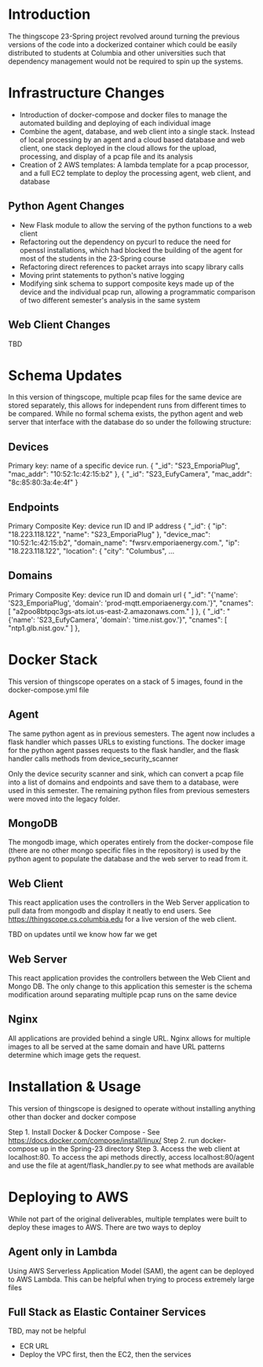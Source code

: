 # Introduction
The thingscope 23-Spring project revolved around turning the previous versions of the code into a dockerized container which could be easily distributed to students at Columbia and other universities such that dependency management would not be required to spin up the systems. 

# Infrastructure Changes
- Introduction of docker-compose and docker files to manage the automated building and deploying of each individual image
- Combine the agent, database, and web client into a single stack. Instead of local processing by an agent and a cloud based database and web client, one stack deployed in the cloud allows for the upload, processing, and display of a pcap file and its analysis
- Creation of 2 AWS templates: A lambda template for a pcap processor, and a full EC2 template to deploy the processing agent, web client, and database

## Python Agent Changes
- New Flask module to allow the serving of the python functions to a web client
- Refactoring out the dependency on pycurl to reduce the need for openssl installations, which had blocked the building of the agent for most of the students in the 23-Spring course
- Refactoring direct references to packet arrays into scapy library calls
- Moving print statements to python's native logging
- Modifying sink schema to support composite keys made up of the device and the individual pcap run, allowing a programmatic comparison of two different semester's analysis in the same system

## Web Client Changes
TBD

# Schema Updates
In this version of thingscope, multiple pcap files for the same device are stored separately, this allows for independent runs from different times to be compared. While no formal schema exists, the python agent and web server that interface with the database do so under the following structure:

## Devices
Primary key: name of a specific device run.
  {
    "_id": "S23_EmporiaPlug",
    "mac_addr": "10:52:1c:42:15:b2"
  },
  {
    "_id": "S23_EufyCamera",
    "mac_addr": "8c:85:80:3a:4e:4f"
  }
## Endpoints
Primary Composite Key: device run ID and IP address
 {
    "_id": {
      "ip": "18.223.118.122",
      "name": "S23_EmporiaPlug"
    },
    "device_mac": "10:52:1c:42:15:b2",
    "domain_name": "fwsrv.emporiaenergy.com.",
    "ip": "18.223.118.122",
    "location": {
      "city": "Columbus",
	...

## Domains
Primary Composite Key: device run ID and domain url
  {
    "_id": "{'name': 'S23_EmporiaPlug', 'domain': 'prod-mqtt.emporiaenergy.com.'}",
    "cnames": \[
      "a2poo8btpqc3gs-ats.iot.us-east-2.amazonaws.com."
    ]
  },
  {
    "_id": "{'name': 'S23_EufyCamera', 'domain': 'time.nist.gov.'}",
    "cnames": \[
      "ntp1.glb.nist.gov."
    ]
  },

# Docker Stack
This version of thingscope operates on a stack of 5 images, found in the docker-compose.yml file
## Agent
The same python agent as in previous semesters. The agent now includes a flask handler which passes URLs to existing functions. The docker image for the python agent passes requests to the flask handler, and the flask handler calls methods from device_security_scanner

Only the device security scanner and sink, which can convert a pcap file into a list of domains and endpoints and save them to a database, were used in this semester. The remaining python files from previous semesters were moved into the legacy folder.

## MongoDB
The mongodb image, which operates entirely from the docker-compose file (there are no other mongo specific files in the repository) is used by the python agent to populate the database and the web server to read from it.

## Web Client
This react application uses the controllers in the Web Server application to pull data from mongodb and display it neatly to end users. See https://thingscope.cs.columbia.edu for a live version of the web client. 

TBD on updates until we know how far we get

## Web Server
This react application provides the controllers between the Web Client and Mongo DB. The only  change to this application this semester is the schema modification around separating multiple pcap runs on the same device

## Nginx
All applications are provided behind a single URL. Nginx allows for multiple images to all be served at the same domain and have URL patterns determine which image gets the request.

# Installation & Usage
This version of thingscope is designed to operate without installing anything other than docker and docker compose 

Step 1. Install Docker & Docker Compose - See https://docs.docker.com/compose/install/linux/
Step 2. run docker-compose up in the Spring-23 directory
Step 3. Access the web client at localhost:80. To access the api methods directly, access localhost:80/agent and use the file at agent/flask_handler.py to see what methods are available

# Deploying to AWS
While not part of the original deliverables, multiple templates were built to deploy these images to AWS. There are two ways to deploy
## Agent only in Lambda
Using AWS Serverless Application Model (SAM), the agent can be deployed to AWS Lambda. 
This can be helpful when trying to process extremely large files

## Full Stack as Elastic Container Services
TBD, may not be helpful
- ECR URL
- Deploy the VPC first, then the EC2, then the services
